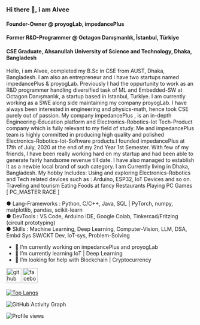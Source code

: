 ### Hi there 👋, i am Alvee
#### Founder-Owner @ proyogLab, impedancePlus
#### Former R&D-Programmer @ Octagon Danışmanlık, İstanbul, Türkiye
#### CSE Graduate, Ahsanullah University of Science and Technology, Dhaka, Bangladesh

Hello, i am Alvee, completed my B.Sc in CSE from AUST, Dhaka, Bangladesh. I am also an entrepreneur and i have two startups named impedancePlus & proyogLab. Previously I had the oppurtunity to work as an R&D programmer handling diversified task of ML and Embedded-SW at Octagon Danışmanlık, a startup based in Istanbul, Turkiye. I am currently working as a SWE along side maintaining my company proyogLab. I have always been interested in engineering and physics-math, hence took CSE purely out of passion. 
My company impedancePlus , is an in-depth Engineering-Education platform and Electronics-Robotics-Iot Tech-Product company which is fully relevant to my field of study. 
Me and impedancePlus team is highly committed in producing high quality and polished Electronics-Robotics-Iot-Software products.I founded impedancePlus at 17th of July, 2020 at the end of my 2nd Year 1st Semester. With few of my friends, I have been really working hard on my startup and had been able to generate fairly handsome revenue till date. I have also managed to establish it as a newbie local brand of such category.
I am Currently living in Dhaka, Bangladesh. My hobby Includes:
Using and exploring Electronics-Robotics and Tech related devices such as : Arduino, ESP32, IoT Devices and so on.
Traveling and tourism
Eating Foods at fancy Restaurants
Playing PC Games [ PC_MASTER RACE ]

● Lang-Frameworks : Python, C/C++, Java, SQL | PyTorch, numpy, matplotlib, pandas, scikit-learn </br>
● DevTools : VS Code, Arduino IDE, Google Colab, Tinkercad/Fritzing (circuit prototyping) </br>
● Skills : Machine Learning, Deep Learning, Computer-Vision, LLM, DSA, Embd Sys SW/CKT Dev, IoT-sys, Problem-Solving </br>

- 🔭 I’m currently working on impedancePlus and proyogLab
- 🌱 I’m currently learning IoT | Deep Learning 
- 🤔 I’m looking for help with Blockchain | Cryptocurrency  


[<img src='https://cdn.jsdelivr.net/npm/simple-icons@3.0.1/icons/github.svg' alt='github' height='40'>](https://github.com/pointer2Alvee)  [<img src='https://cdn.jsdelivr.net/npm/simple-icons@3.0.1/icons/facebook.svg' alt='facebook' height='40'>](https://www.facebook.com/sadman.alvee)  

[![Top Langs](https://github-readme-stats.vercel.app/api/top-langs/?username=pointer2Alvee)](https://github.com/anuraghazra/github-readme-stats)

![GitHub Activity Graph](https://activity-graph.herokuapp.com/graph?username=pointer2Alvee)  

![Profile views](https://gpvc.arturio.dev/pointer2Alvee)  
